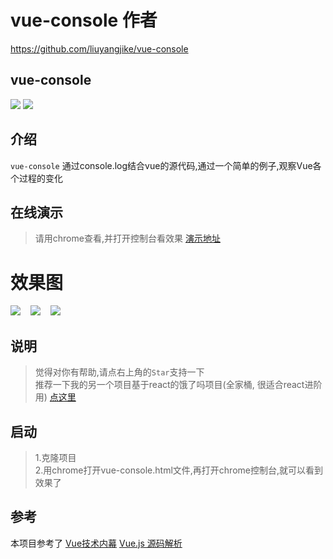 # vue-console 作者
https://github.com/liuyangjike/vue-console

## vue-console

![](https://img.shields.io/badge/vue-2.5.17-blue.svg)
![](https://img.shields.io/badge/license-MIT-orange.svg)

## 介绍

`vue-console` 通过console.log结合vue的源代码,通过一个简单的例子,观察Vue各个过程的变化

## 在线演示
>请用chrome查看,并打开控制台看效果
[演示地址](http://www.vue-console.xyz/)

# 效果图
<img src="https://s1.ax1x.com/2018/12/15/FalbyF.png" /> &#160;&#160;
<img src="https://s1.ax1x.com/2018/12/15/FalHQU.png" /> &#160;&#160;
<img src="https://s1.ax1x.com/2018/12/16/Fazp6O.png" /> &#160;&#160;



## 说明
> 觉得对你有帮助,请点右上角的`Star`支持一下</br>
> 推荐一下我的另一个项目基于react的饿了吗项目(全家桶, 很适合react进阶用) [点这里](https://github.com/liuyangjike/react-elm)

## 启动
>1.克隆项目</br>
>2.用chrome打开vue-console.html文件,再打开chrome控制台,就可以看到效果了



## 参考
本项目参考了
[Vue技术内幕](http://hcysun.me/vue-design/)
[Vue.js 源码解析](https://github.com/answershuto/learnVue)